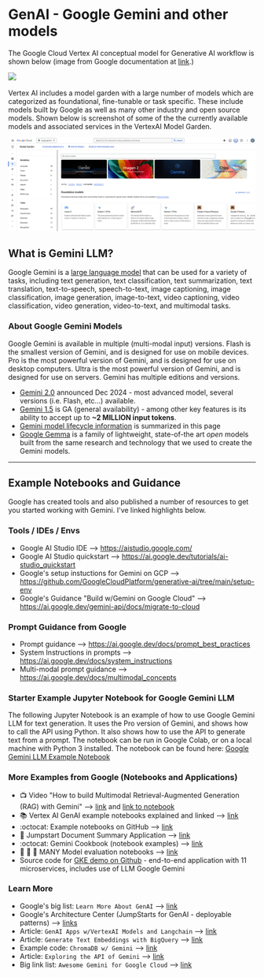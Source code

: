 # GenAI - Google Gemini and other models

The Google Cloud Vertex AI conceptual model for Generative AI workflow is shown below (image from Google documentation at [link](https://cloud.google.com/vertex-ai/generative-ai/docs/learn/overview).)

<kbd><img src="https://cloud.google.com/static/vertex-ai/generative-ai/docs/images/generative-ai-workflow.png" width=900></kbd>

Vertex AI includes a model garden with a large number of models which are categorized as foundational, fine-tunable or task specific.  These include models built by Google as well as many other industry and open source models. Shown below is screenshot of some of the the currently available models and associated services in the VertexAI Model Garden.

<kbd><img src="https://github.com/lynnlangit/gcp-essentials/blob/master/6_AI-ML/images/model-garden.png" width=900></kbd>

## What is Gemini LLM?

Google Gemini is a [large language model](https://github.com/lynnlangit/gcp-essentials/blob/master/6_AI-ML/2_gemini_LLM/about-llms.md) that can be used for a variety of tasks, including text generation, text classification, text summarization, text translation, text-to-speech, speech-to-text, image captioning, image classification, image generation, image-to-text, video captioning, video classification, video generation, video-to-text, and multimodal tasks.  

### About Google Gemini Models

Google Gemini is available in multiple (multi-modal input) versions. Flash is the smallest version of Gemini, and is designed for use on mobile devices. Pro is the most powerful version of Gemini, and is designed for use on desktop computers. Ultra is the most powerful version of Gemini, and is designed for use on servers.    Gemini has multiple editions and versions.  
- [Gemini 2.0](https://blog.google/products/gemini/google-gemini-ai-collection-2024/) announced Dec 2024 - most advanced model, several versions (i.e. Flash, etc...) available.
- [Gemini 1.5](https://blog.google/technology/ai/google-gemini-next-generation-model-february-2024/) is GA (general availability) - among other key features is its ability to accept up to **~2 MILLION input tokens**.
- [Gemini model lifecycle information](https://cloud.google.com/vertex-ai/generative-ai/docs/learn/model-versioning#stable-versions-available) is summarized in this page
- [Google Gemma](https://cloud.google.com/blog/products/ai-machine-learning/gemma-model-available-in-vertex-ai-and-via-gke/) is a family of lightweight, state-of-the art *open* models built from the same research and technology that we used to create the Gemini models.


----

## Example Notebooks and Guidance

Google has created tools and also published a number of resources to get you started working with Gemini.  I've linked highlights below.  
  
### Tools / IDEs / Envs

- Google AI Studio IDE --> https://aistudio.google.com/
- Google AI Studio quickstart --> https://ai.google.dev/tutorials/ai-studio_quickstart
- Google's setup instuctions for Gemini on GCP --> https://github.com/GoogleCloudPlatform/generative-ai/tree/main/setup-env
- Google's Guidance "Build w/Gemini on Google Cloud" --> https://ai.google.dev/gemini-api/docs/migrate-to-cloud

### Prompt Guidance from Google

- Prompt guidance --> https://ai.google.dev/docs/prompt_best_practices
- System Instructions in prompts --> https://ai.google.dev/docs/system_instructions
- Multi-modal prompt guidance --> https://ai.google.dev/docs/multimodal_concepts

### Starter Example Jupyter Notebook for Google Gemini LLM

The following Jupyter Notebook is an example of how to use Google Gemini LLM for text generation.  It uses the Pro version of Gemini, and shows how to call the API using Python.  It also shows how to use the API to generate text from a prompt.  The notebook can be run in Google Colab, or on a local machine with Python 3 installed.  The notebook can be found here: [Google Gemini LLM Example Notebook](https://github.com/GoogleCloudPlatform/generative-ai/blob/main/gemini/getting-started/intro_gemini_python.ipynb)

### More Examples from Google (Notebooks and Applications)
- :tv: Video "How to build Multimodal Retrieval-Augmented Generation (RAG) with Gemini" --> [link](https://www.youtube.com/watch?v=LF7I6raAIL4) and [link to notebook](https://github.com/GoogleCloudPlatform/generative-ai/blob/main/gemini/use-cases/retrieval-augmented-generation/rag_qna_langchain_bigquery_vector_search.ipynb)
- :books: Vertex AI GenAI example notebooks explained and linked --> [link](https://cloud.google.com/vertex-ai/docs/generative-ai/tutorials)
- :octocat: Example notebooks on GitHub --> [link](https://github.com/GoogleCloudPlatform/generative-ai/tree/main/gemini)
- 📓 Jumpstart Document Summary Application --> [link](https://cloud.google.com/architecture/ai-ml/generative-ai-document-summarization)
- :octocat: Gemini Cookbook (notebook examples) --> [link](https://github.com/google-gemini/gemini-api-cookbook)
- 📓 📓 📓 MANY Model evaluation notebooks --> [link](https://cloud.google.com/vertex-ai/generative-ai/docs/models/evaluation-examples)
- Source code for [GKE demo on Github](https://github.com/GoogleCloudPlatform/microservices-demo) - end-to-end application with 11 microservices, includes use of LLM Google Gemini

### Learn More

- Google's big list: `Learn More About GenAI` --> [link](https://github.com/GoogleCloudPlatform/generative-ai/blob/main/RESOURCES.md)
- Google's Architecture Center (JumpStarts for GenAI - deployable patterns) --> [links](https://cloud.google.com/architecture/ai-ml#explore_generative_ai)
- Article: `GenAI Apps w/VertexAI Models and Langchain` --> [link](https://cloud.google.com/blog/products/ai-machine-learning/generative-ai-applications-with-vertex-ai-palm-2-models-and-langchain)
- Article: `Generate Text Embeddings with BigQuery` --> [link](https://cloud.google.com/blog/products/data-analytics/introducing-bigquery-text-embeddings)
- Example code: `ChromaDB w/ Gemini` --> [link](https://github.com/chroma-core/chroma/tree/main/examples/gemini)
- Article: `Exploring the API of Gemini` --> [link](https://thenewstack.io/exploring-the-api-of-googles-gemini-language-model/)
- Big link list: `Awesome Gemini for Google Cloud` --> [link](https://github.com/rominirani/awesome-gemini-for-google-cloud)




